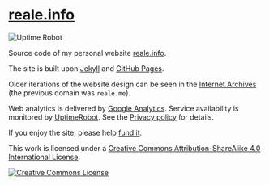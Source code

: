 # [reale.info](https://reale.info)

![Uptime Robot](https://img.shields.io/uptimerobot/status/m788020696-5a9a2fe54d5e5723552623aa)

Source code of my personal website [reale.info](https://reale.info).

The site is built upon [Jekyll](https://jekyllrb.com/) and [GitHub Pages](https://pages.github.com/).

Older iterations of the website design can be seen in the [Internet Archives](https://web.archive.org/web/*/https://reale.me/) (the previous domain was `reale.me`).

Web analytics is delivered by [Google Analytics](https://www.google.com/analytics/). Service availability is monitored by [UptimeRobot](https://uptimerobot.com/). See the [Privacy policy](https://www.iubenda.com/privacy-policy/20569279) for details.

If you enjoy the site, please help [fund it](https://flattr.com/@reale).

This work is licensed under a <a rel="license" href="http://creativecommons.org/licenses/by-sa/4.0/">Creative Commons Attribution-ShareAlike 4.0 International License</a>.

<a rel="license" href="http://creativecommons.org/licenses/by-sa/4.0/"><img alt="Creative Commons License" style="border-width:0" src="https://i.creativecommons.org/l/by-sa/4.0/88x31.png" /></a>

